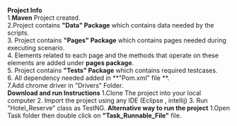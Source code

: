 **Project Info**<br />
1.**Maven** Project created.<br />
2.Project contains  **"Data" Package** which contains data needed by the scripts.<br />
3. Project contains **"Pages" Package** which contains pages needed during executing scenario.<br />
4. Elements related to each page and the methods that operate on these elements are added under **pages package**.<br />
5. Project contains **"Tests" Package** which contains required testcases.<br />
6. All dependency needed added in **"Pom.xml" file **.<br />
7.Add chrome driver in "Drivers" Folder.<br />
**Download and run Instructions**
1.Clone The project into your local computer
2. Import the project using any IDE (Eclipse , intellij)
3. Run "Hotel_Reserve" class as TestNG.
**Alternative way to run the project**
1.Open Task folder then double click on **"Task_Runnable_File"** file.



